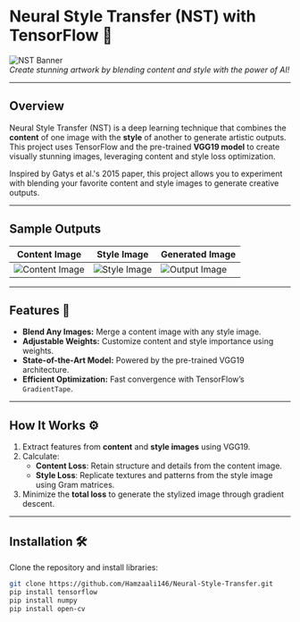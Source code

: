 # Neural Style Transfer (NST) with TensorFlow 🎨

![NST Banner](https://ibb.co/qJvMFHM)  
*Create stunning artwork by blending content and style with the power of AI!*

---

## **Overview** 

Neural Style Transfer (NST) is a deep learning technique that combines the **content** of one image with the **style** of another to generate artistic outputs. This project uses TensorFlow and the pre-trained **VGG19 model** to create visually stunning images, leveraging content and style loss optimization.

Inspired by Gatys et al.'s 2015 paper, this project allows you to experiment with blending your favorite content and style images to generate creative outputs.

---

## **Sample Outputs**

| **Content Image**              | **Style Image**              | **Generated Image**          |
|--------------------------------|------------------------------|------------------------------|
| ![Content Image](https://via.placeholder.com/300x300?text=Content+Image) | ![Style Image](https://via.placeholder.com/300x300?text=Style+Image) | ![Output Image](https://via.placeholder.com/300x300?text=Generated+Image) |

---

##  **Features** 🚀

- **Blend Any Images:** Merge a content image with any style image.
- **Adjustable Weights:** Customize content and style importance using weights.
- **State-of-the-Art Model:** Powered by the pre-trained VGG19 architecture.
- **Efficient Optimization:** Fast convergence with TensorFlow’s `GradientTape`.

---

##  **How It Works** ⚙️

1. Extract features from **content** and **style images** using VGG19.
2. Calculate:
   - **Content Loss**: Retain structure and details from the content image.
   - **Style Loss**: Replicate textures and patterns from the style image using Gram matrices.
3. Minimize the **total loss** to generate the stylized image through gradient descent.

---

##  **Installation** 🛠️

Clone the repository and install libraries:
   ```bash
   git clone https://github.com/Hamzaali146/Neural-Style-Transfer.git
   pip install tensorflow
   pip install numpy
   pip install open-cv